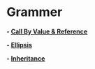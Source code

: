 # Grammer

**- [Call By Value & Reference](https://github.com/pkgonan/What-I-Learned/tree/master/Programming/Java/Grammer/CallByValueAndReference)**

**- [Ellipsis](https://github.com/pkgonan/What-I-Learned/tree/master/Programming/Java/Grammer/Ellipsis)**

**- [Inheritance](https://github.com/pkgonan/What-I-Learned/tree/master/Programming/Java/Grammer/Inheritance)**
